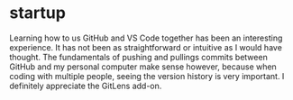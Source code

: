 # startup
Learning how to us GitHub and VS Code together has been an interesting experience. It has not been as straightforward or intuitive as I would have thought. The fundamentals of pushing and pullings commits between GitHub and my personal computer make sense however, because when coding with multiple people, seeing the version history is very important. I definitely appreciate the GitLens add-on.